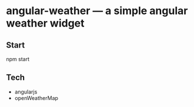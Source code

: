 # angular-weather — a simple angular weather widget


Start
--------
npm start 

Tech
---------
- angularjs
- openWeatherMap
